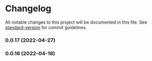# Changelog

All notable changes to this project will be documented in this file. See [standard-version](https://github.com/conventional-changelog/standard-version) for commit guidelines.

### 0.0.17 (2022-04-27)

### 0.0.16 (2022-04-18)
